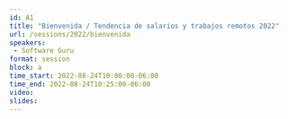 ```yaml
---
id: A1
title: "Bienvenida / Tendencia de salarios y trabajos remotos 2022"
url: /sessions/2022/bienvenida
speakers:
 - Software Guru
format: session
block: a
time_start: 2022-08-24T10:00:00-06:00
time_end: 2022-08-24T10:25:00-06:00
video: 
slides:
---
```

